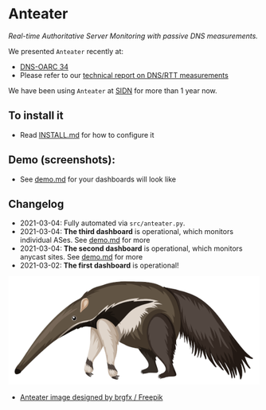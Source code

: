 # Anteater
_Real-time Authoritative Server Monitoring with passive DNS measurements._ 

We presented `Anteater` recently at:

* [DNS-OARC 34](https://indico.dns-oarc.net/event/37/contributions/812/)
* Please refer to our [technical report on DNS/RTT measurements](https://www.isi.edu/~johnh/PAPERS/Moura20a.pdf) 

We have been using `Anteater` at [SIDN](https://sidn.nl) for more than 1 year now.

## To install it
* Read  [INSTALL.md](INSTALL.md) for how to configure it


## Demo (screenshots):

* See [demo.md](src/grafana-dashboards/demo/demo.md)  for your dashboards will look like


## Changelog

* 2021-03-04: Fully automated via `src/anteater.py`.
* 2021-03-04: **The third dashboard** is operational, which monitors individual ASes. See [demo.md](src/grafana-dashboards/demo/demo.md) for more
* 2021-03-04: **The second dashboard** is operational, which monitors anycast sites. See [demo.md](src/grafana-dashboards/demo/demo.md) for more
* 2021-03-02: **The first dashboard** is operational!  


![Anteater](resources/anteater-logo.png)


* <a href="http://www.freepik.com"> Anteater image designed by brgfx / Freepik</a>
